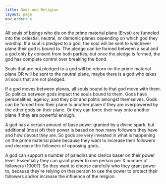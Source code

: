 ```yaml
---
title: Gods and Religion
layout: page
nav_order: 4
---
```


All souls of beings who die on the prime material plane (Eryst) are funneled into the celestial, neutral, or demonic planes depending on which god they worship. If a soul is pledged to a god, the soul will be sent to whichever plane their god is bound to. The pledge can be formed between a soul and a god only by consent from both parties, but once the pledge is formed, the god has complete control over breaking the bond.

Souls that are not pledged to a god will be reborn on the prime material plane OR will be sent to the neutral plane, maybe there is a god who takes all souls that are not pledged.

If a god moves between planes, all souls bound to that god move with them. So politics between gods impact the souls bound to them. Gods have personalities, agency, and they plot and politic amongst themselves. Gods can be forced from their plane to another plane if they are overpowered by the other gods on their plane. Or they can force their way onto another plane if they are powerful enough.

A god has a certain amount of base power granted by a divine spark, but additional (most of) their power is based on how many followers they have and how devout they are. So gods are very invested in what is happening on the prime material plane because they want to increase their followers and decrease the followers of opposing gods. 

A god can support a number of paladins and clerics baser on their power level. Essentially they can grant power to one person per X number of followers (1000?). So they want to choose carefully who they grant power to, because they're relying on that person to use the power to protect their followers and/or increase the influence of the religion.